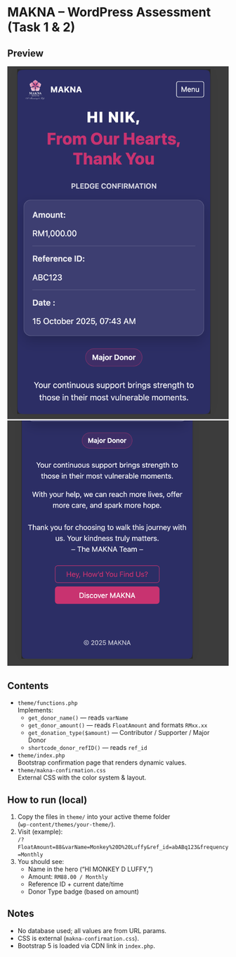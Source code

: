 # MAKNA – WordPress Assessment (Task 1 & 2)

## Preview

![Mobile preview 1](./screenshot-mobile2.png)
![Mobile preview 2](./screenshot-mobile3.png)

## Contents
- `theme/functions.php`  
  Implements:
  - `get_donor_name()` — reads `varName`
  - `get_donor_amount()` — reads `FloatAmount` and formats `RMxx.xx`
  - `get_donation_type($amount)` — Contributor / Supporter / Major Donor
  - `shortcode_donor_refID()` — reads `ref_id`
- `theme/index.php`  
  Bootstrap confirmation page that renders dynamic values.
- `theme/makna-confirmation.css`  
  External CSS with the color system & layout.

## How to run (local)
1. Copy the files in `theme/` into your active theme folder  
   (`wp-content/themes/your-theme/`).
2. Visit (example):  
   `/?FloatAmount=88&varName=Monkey%20D%20Luffy&ref_id=abABq123&frequency=Monthly`
3. You should see:
   - Name in the hero (“HI MONKEY D LUFFY,”)
   - Amount: `RM88.00 / Monthly`
   - Reference ID + current date/time
   - Donor Type badge (based on amount)

## Notes
- No database used; all values are from URL params.
- CSS is external (`makna-confirmation.css`).
- Bootstrap 5 is loaded via CDN link in `index.php`.
